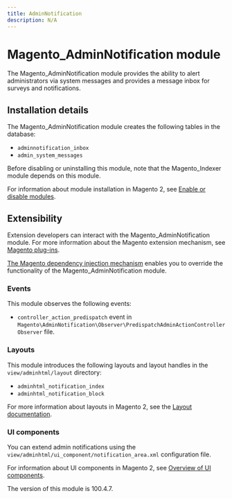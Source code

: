 ```yaml
---
title: AdminNotification
description: N/A
---
```


# Magento_AdminNotification module

The Magento_AdminNotification module provides the ability to alert administrators via system messages and provides a message inbox for surveys and notifications.

## Installation details

The Magento_AdminNotification module creates the following tables in the database:

- `adminnotification_inbox`
- `admin_system_messages`

Before disabling or uninstalling this module, note that the Magento_Indexer module depends on this module.

For information about module installation in Magento 2, see [Enable or disable modules](https://experienceleague.adobe.com/docs/commerce-operations/installation-guide/tutorials/manage-modules.html).

## Extensibility

Extension developers can interact with the Magento_AdminNotification module. For more information about the Magento extension mechanism, see [Magento plug-ins](https://developer.adobe.com/commerce/php/development/components/plugins/).

[The Magento dependency injection mechanism](https://developer.adobe.com/commerce/php/development/components/dependency-injection/) enables you to override the functionality of the Magento_AdminNotification module.

### Events

This module observes the following events:

- `controller_action_predispatch` event in `Magento\AdminNotification\Observer\PredispatchAdminActionControllerObserver` file.

### Layouts

This module introduces the following layouts and layout handles in the `view/adminhtml/layout` directory:

- `adminhtml_notification_index`
- `adminhtml_notification_block`

For more information about layouts in Magento 2, see the [Layout documentation](https://developer.adobe.com/commerce/frontend-core/guide/layouts/).

### UI components

You can extend admin notifications using the `view/adminhtml/ui_component/notification_area.xml` configuration file.

For information about UI components in Magento 2, see [Overview of UI components](https://developer.adobe.com/commerce/frontend-core/ui-components/).

<InlineAlert slots="text" />
The version of this module is 100.4.7.
